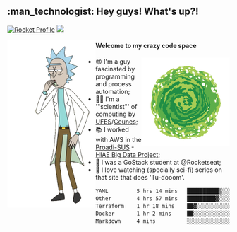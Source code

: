 
<h2> :man_technologist: Hey guys! What's up?!</h2>
                                                                         
[![Rocket Profile](https://img.shields.io/static/v1?label=Rocketseat&message=Profile&colorA=purple&color=black&logo=Rocket&logoColor=white)](https://app.rocketseat.com.br/me/elyabe)
<a href="https://www.linkedin.com/in/elyabe/"><img src="https://img.shields.io/badge/LinkedIn-informational?logo=linkedin"/></a>

<img align='left' src="https://raw.githubusercontent.com/Elyabe/Elyabe/master/images/rick-dancing.gif" width='200'>

                       
#### Welcome to my crazy code space 
<img align='right' src="https://raw.githubusercontent.com/Elyabe/elyabe/master/images/portal-3.gif" width='200'>

- :heart_eyes: I'm a guy fascinated by programming and process automation; 
- :office_worker: I'm a '"scientist"' of computing by [UFES](http://ufes.br)/[Ceunes](http://ceunes.ufes.br);
- :books: I worked with AWS in the [Proadi-SUS](https://www.einstein.br/responsabilidade-social/atuacao-com-o-ministerio-da-saude/proadi-sus) - [HIAE Big Data Project](https://www1.folha.uol.com.br/seminariosfolha/2019/05/cooperacao-entre-governo-e-hospital-leva-inteligencia-artificial-para-a-rede-publica.shtml);
- :rocket: I was a GoStack student at @Rocketseat;
- :movie_camera: I love watching (specially sci-fi) series on that site that does 'Tu-dooom'.

<!--START_SECTION:waka-->

```txt
YAML         5 hrs 14 mins   ██████████▒░░░░░░░░░░░░░░   41.39 %
Other        4 hrs 57 mins   █████████▓░░░░░░░░░░░░░░░   39.18 %
Terraform    1 hr 18 mins    ██▓░░░░░░░░░░░░░░░░░░░░░░   10.31 %
Docker       1 hr 2 mins     ██░░░░░░░░░░░░░░░░░░░░░░░   08.22 %
Markdown     4 mins          ░░░░░░░░░░░░░░░░░░░░░░░░░   00.57 %
```

<!--END_SECTION:waka-->
